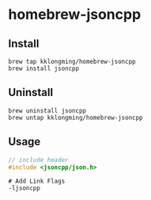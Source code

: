 # homebrew-jsoncpp
## Install
```
brew tap kklongming/homebrew-jsoncpp
brew install jsoncpp
```

## Uninstall

```
brew uninstall jsoncpp
brew untap kklongming/homebrew-jsoncpp
```

## Usage
``` C++
// include header
#include <jsoncpp/json.h>
```

```
# Add Link Flags
-ljsoncpp
```
